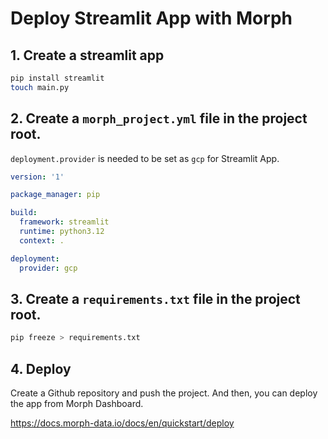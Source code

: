 # Deploy Streamlit App with Morph

## 1. Create a streamlit app

```bash
pip install streamlit
touch main.py
```
## 2. Create a `morph_project.yml` file in the project   root.

`deployment.provider` is needed to be set as `gcp` for Streamlit App.

```yaml
version: '1'

package_manager: pip

build:
  framework: streamlit
  runtime: python3.12
  context: .

deployment:
  provider: gcp
```

## 3. Create a `requirements.txt` file in the project root.

```bash
pip freeze > requirements.txt
```

## 4. Deploy

Create a Github repository and push the project.
And then, you can deploy the app from Morph Dashboard.

https://docs.morph-data.io/docs/en/quickstart/deploy
